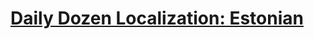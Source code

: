 # [Daily Dozen Localization: Estonian][t]
[t]:https://github.com/nutritionfactsorg/daily-dozen-localization


